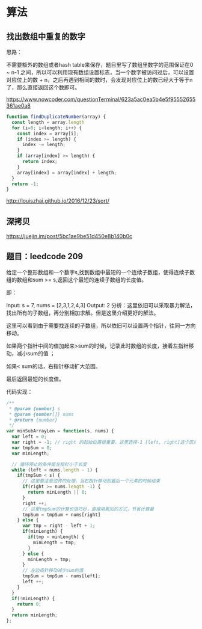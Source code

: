 # 算法

## 找出数组中重复的数字

思路：

不需要额外的数组或者hash table来保存，题目里写了数组里数字的范围保证在0 ~ n-1 之间，所以可以利用现有数组设置标志，当一个数字被访问过后，可以设置对应位上的数 + n，之后再遇到相同的数时，会发现对应位上的数已经大于等于n了，那么直接返回这个数即可。

https://www.nowcoder.com/questionTerminal/623a5ac0ea5b4e5f95552655361ae0a8

```js
function findDuplicateNumber(array) {
  const length = array.length
  for (i=0; i<length; i++) {
    const index = array[i];
    if (index >= length) {
      index -= length;
    }
    if (array[index] >= length) {
      return index;
    }
    array[index] = array[index] + length;
  }
  return -1;
}
```

http://louiszhai.github.io/2016/12/23/sort/


## 深拷贝

https://juejin.im/post/5bc1ae9be51d450e8b140b0c


## 题目：leedcode 209

给定一个整形数组和一个数字s,找到数组中最短的一个连续子数组，使得连续子数组的数组和sum >= s,返回这个最短的连续子数组的长度值。

即：

Input: s = 7, nums = [2,3,1,2,4,3]
Output: 2
分析：这里依旧可以采取暴力解法，找出所有的子数组，再分别相加求解。但是这里介绍更好的解法。

这里可以看到由于需要找连续的子数组，所以依旧可以设置两个指针，往同一方向移动。

如果两个指针中间的值加起来>sum的时候，记录此时数组的长度，接着左指针移动，减小sum的值 ；

如果< sum的话，右指针移动扩大范围。

最后返回最短的长度值。

代码实现：

```js
/**
 * @param {number} s
 * @param {number[]} nums
 * @return {number}
 */
var minSubArrayLen = function(s, nums) {
  var left = 0;
  var right = -1; // right 的起始位置很重要，这里选择-1 [left, right]这个区间刚开始是没有值的
  var tmpSum = 0;
  var minLength;

  // 循环停止的条件是左指针小于长度
  while (left < nums.length - 1) {
    if(tmpSum < s) {
      // 这里要注意边界的处理，当右指针移动到最后一个元素的时候结束
      if(right >= nums.length -1) {
        return minLength || 0;
      }
      right ++;
      // 这里tmpSum的计算也很巧妙，直接用累加的方式，节省计算量
      tmpSum = tmpSum + nums[right]
    } else {
      var tmp = right - left + 1;
      if(minLength) {
        if(tmp < minLength) {
          minLength = tmp;
        }
      } else {
        minLength = tmp;
      }
      // 左边指针移动减少sum的值
      tmpSum = tmpSum - nums[left];
      left ++;
    }
  }
  if(!minLength) {
    return 0;
  }
  return minLength;
};
```
